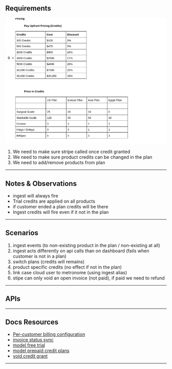 ## Requirements

![alt text](image.png)

1. We need to make sure stripe called once credit granted
2. We need to make sure product credits can be changed in the plan
3. We need to add/remove products from plan

---

## Notes & Observations

- ingest will always fire
- Trial credits are applied on all products
- if customer ended a plan credits will be there
- Ingest credits will fire even if it not in the plan

---

## Scenarios

1. ingest events (to non-existing product in the plan / non-existing at all)
2. ingest acts differently on api calls than on dashboard (fails when customer is not in a plan)
3. switch plans (credits will remains)
4. product specific credits (no effect if not in the plan)
5. link case cloud user to metronome (using ingest alias)
6. stipe can only void an open invoice (not paid), if paid we need to refund

---

## APIs

---

## Docs Resources

- [Per-customer billing configuration](https://docs.metronome.com/invoicing/how-invoicing-works/invoicing-with-stripe/#stripe-customer-id)
- [invoice status sync](https://docs.metronome.com/invoicing/how-invoicing-works/invoicing-with-stripe/#invoice-status-sync)
- [model free trial](https://docs.metronome.com/invoicing/how-billing-works/manage-credits/#model-free-trial-credits)
- [model prepaid credit plans](https://docs.metronome.com/invoicing/how-billing-works/manage-credits/#model-prepaid-credit-plans)
- [void credit grant](https://docs.metronome.com/invoicing/how-billing-works/manage-credits/#void-a-credit-grant)

---
